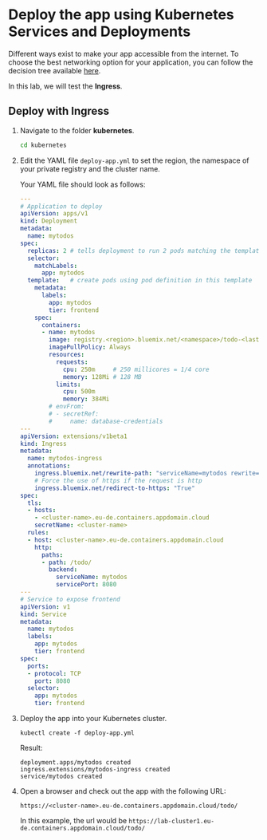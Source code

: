 # Deploy the app using Kubernetes Services and Deployments

Different ways exist to make your app accessible from the internet. To choose the best networking option for your application, you can follow the decision tree available [here](https://cloud.ibm.com/docs/containers/cs_network_planning.html#planning).

In this lab, we will test the **Ingress**.

## Deploy with Ingress

1. Navigate to the folder **kubernetes**.
    ```sh
    cd kubernetes
    ```

1. Edit the YAML file `deploy-app.yml` to set the region, the namespace of your private registry and the cluster name.

    Your YAML file should look as follows:
    ```yaml
    ---
    # Application to deploy
    apiVersion: apps/v1
    kind: Deployment
    metadata:
      name: mytodos
    spec:
      replicas: 2 # tells deployment to run 2 pods matching the template
      selector:
        matchLabels:
          app: mytodos
      template:   # create pods using pod definition in this template
        metadata:
          labels:
            app: mytodos
            tier: frontend
        spec:
          containers:
          - name: mytodos
            image: registry.<region>.bluemix.net/<namespace>/todo-<lastname>:1.0
            imagePullPolicy: Always
            resources:
              requests:
                cpu: 250m     # 250 millicores = 1/4 core
                memory: 128Mi # 128 MB
              limits:
                cpu: 500m
                memory: 384Mi
            # envFrom:
            # - secretRef:
            #     name: database-credentials
    ---
    apiVersion: extensions/v1beta1
    kind: Ingress
    metadata:
      name: mytodos-ingress
      annotations:
        ingress.bluemix.net/rewrite-path: "serviceName=mytodos rewrite=/"
        # Force the use of https if the request is http
        ingress.bluemix.net/redirect-to-https: "True"
    spec:
      tls:
      - hosts:
        - <cluster-name>.eu-de.containers.appdomain.cloud
        secretName: <cluster-name>
      rules:
      - host: <cluster-name>.eu-de.containers.appdomain.cloud
        http:
          paths:
          - path: /todo/
            backend:
              serviceName: mytodos
              servicePort: 8080
    ---
    # Service to expose frontend
    apiVersion: v1
    kind: Service
    metadata:
      name: mytodos
      labels:
        app: mytodos
        tier: frontend
    spec:
      ports:
      - protocol: TCP
        port: 8080
      selector:
        app: mytodos
        tier: frontend

    ```

1. Deploy the app into your Kubernetes cluster.
    ```
    kubectl create -f deploy-app.yml
    ````
    Result:
    ```
    deployment.apps/mytodos created
    ingress.extensions/mytodos-ingress created
    service/mytodos created   
    ```

1. Open a browser and check out the app with the following URL:
    ```
    https://<cluster-name>.eu-de.containers.appdomain.cloud/todo/
    ```
    In this example, the url would be ```https://lab-cluster1.eu-de.containers.appdomain.cloud/todo/```